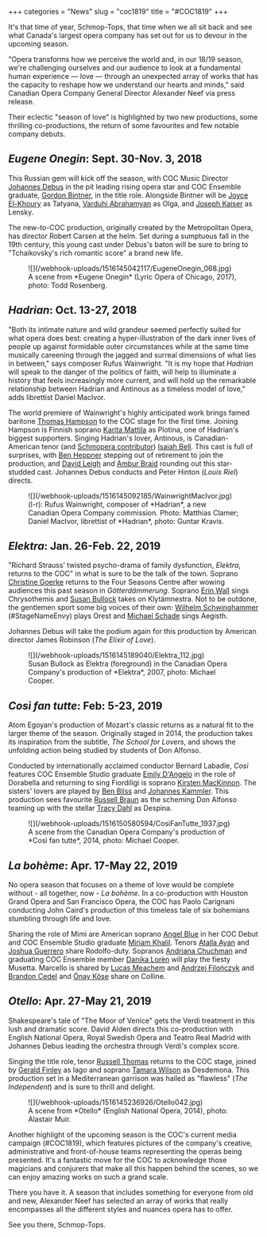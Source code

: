 +++
categories = "News"
slug = "coc1819"
title = "#COC1819"
+++

It's that time of year, Schmop-Tops, that time when we all sit back and see what Canada's largest opera company has set out for us to devour in the upcoming season. 

"Opera transforms how we perceive the world and, in our 18/19 season, we're challenging ourselves and our audience to look at a fundamental human experience — love — through an unexpected array of works that has the capacity to reshape how we understand our hearts and minds," said Canadian Opera Company General Director Alexander Neef via press release.

Their eclectic "season of love" is highlighted by two new productions, some thrilling co-productions, the return of some favourites and few notable company debuts. 

## *Eugene Onegin*: Sept. 30-Nov. 3, 2018

This Russian gem will kick off the season, with COC Music Director [Johannes Debus](/scene/people/johannes-debus/) in the pit leading rising opera star and COC Ensemble graduate, [Gordon Bintner](/scene/people/gordon-bintner/), in the title role. Alongside Bintner will be [Joyce El-Khoury](/scene/people/joyce-el-khoury/) as Tatyana, [Varduhi Abrahamyan](/scene/people/varduhi-abrahamyan/) as Olga, and [Joseph Kaiser](/scene/people/joseph-kaiser/) as Lensky.

The new-to-COC production, originally created by the Metropolitan Opera, has director Robert Carsen at the helm. Set during a sumptuous fall in the 19th century, this young cast under Debus's baton will be sure to bring to "Tchaikovsky's rich romantic score" a brand new life. 

<figure data-type="image">
![](/webhook-uploads/1516145042117/EugeneOnegin_068.jpg)
<figcaption>A scene from *Eugene Onegin* (Lyric Opera of Chicago, 2017), photo: Todd Rosenberg.</figcaption>
</figure>

## *Hadrian*: Oct. 13-27, 2018

"Both its intimate nature and wild grandeur seemed perfectly suited for what opera does best: creating a hyper-illustration of the dark inner lives of people up against formidable outer circumstances while at the same time musically careening through the jagged and surreal dimensions of what lies in between," says composer Rufus Wainwright. "It is my hope that *Hadrian* will speak to the danger of the politics of faith, will help to illuminate a history that feels increasingly more current, and will hold up the remarkable relationship between Hadrian and Antinous as a timeless model of love," adds librettist Daniel MacIvor.
 
The world premiere of Wainwright's highly anticipated work brings famed baritone [Thomas Hampson](/scene/people/thomas-hampson/) to the COC stage for the first time. Joining Hampson is Finnish soprano [Karita Mattila](/scene/people/karita-mattila/) as Plotina, one of Hadrian's biggest supporters. Singing Hadrian's lover, Antinous, is Canadian-American tenor (and [Schmopera contributor](/authors/isaiah-bell/)) [Isaiah Bell](/scene/people/isaiah-bell/). This cast is full of surprises, with [Ben Heppner](/scene/people/ben-heppner/) stepping out of retirement to join the production, and [David Leigh](/scene/people/david-leigh/) and [Ambur Braid](/scene/people/ambur-braid/) rounding out this star-studded cast. Johannes Debus conducts and Peter Hinton (*Louis Riel*) directs. 

<figure data-type="image">
![](/webhook-uploads/1516145092185/WainwrightMacIvor.jpg)
<figcaption>(l-r): Rufus Wainwright, composer of *Hadrian*, a new Canadian Opera Company commission. Photo: Matthias Clamer; Daniel MacIvor, librettist of *Hadrian*, photo: Guntar Kravis.
</figcaption>
</figure>

## *Elektra*: Jan. 26-Feb. 22, 2019

"Richard Strauss’ twisted psycho-drama of family dysfunction, *Elektra*, returns to the COC" in what is sure to be the talk of the town. Soprano [Christine Goerke](/talking-with-singers-christine-goerke/) returns to the Four Seasons Centre after wowing audiences this past season in *Götterdämmerung*. Soprano [Erin Wall](/scene/people/erin-wall/) sings Chrysothemis and [Susan Bullock](/scene/people/susan-bullock/) takes on Klytämnestra. Not to be outdone, the gentlemen sport some big voices of their own: [Wilhelm Schwinghammer](/scene/people/wilhelm-schwinghammer/) (#StageNameEnvy) plays Orest and [Michael Schade](/scene/people/michael-schade/) sings Aegisth. 

Johannes Debus will take the podium again for this production by American director James Robinson (*The Elixir of Love*). 

<figure data-type="image">
![](/webhook-uploads/1516145189040/Elektra_112.jpg)
<figcaption>Susan Bullock as Elektra (foreground) in the Canadian Opera Company's production of *Elektra*, 2007, photo: Michael Cooper.</figcaption>
</figure>

## *Così fan tutte*: Feb: 5-23, 2019

Atom Egoyan's production of Mozart's classic returns as a natural fit to the larger theme of the season. Originally staged in 2014, the production takes its inspiration from the subtitle, *The School for Lovers*, and shows the unfolding action being studied by students of Don Alfonso. 

Conducted by internationally acclaimed conductor Bernard Labadie, *Così* features COC Ensemble Studio graduate [Emily D'Angelo](/scene/people/emily-dangelo/) in the role of Dorabella and returning to sing Fiordiligi is soprano [Kirsten MacKinnon](/scene/people/kirsten-mackinnon/). The sisters' lovers are played by [Ben Bliss](/scene/people/ben-bliss/) and [Johannes Kammler](/scene/people/johannes-kammler/). This production sees favourite [Russell Braun](/scene/people/russell-braun/) as the scheming Don Alfonso teaming up with the stellar [Tracy Dahl](/scene/people/tracy-dahl/) as Despina. 

<figure data-type="image">
 ![](/webhook-uploads/1516150580594/CosiFanTutte_1937.jpg)
<figcaption>A scene from the Canadian Opera Company's production of *Così fan tutte*, 2014, photo: Michael Cooper.</figcaption>
</figure>

## *La bohème*: Apr. 17-May 22, 2019

No opera season that focuses on a theme of love would be complete without - all together, now - *La bohème*. In a co-production with Houston Grand Opera and San Francisco Opera, the COC has Paolo Carignani conducting John Caird's production of this timeless tale of six bohemians stumbling through life and love. 

Sharing the role of Mimì are American soprano [Angel Blue](/spotlight-on-angel-blue/) in her COC Debut and COC Ensemble Studio graduate [Miriam Khalil](/scene/people/miriam-khalil/). Tenors [Atalla Ayan](/scene/people/atalla-ayan/) and [Joshua Guerrero](/scene/people/joshua-guerrero/) share Rodolfo-duty. Sopranos [Andriana Chuchman](/scene/people/andriana-chuchman/) and graduating COC Ensemble member [Danika Lorèn](/spotlight-on-danika-loren/) will play the fiesty Musetta. Marcello is shared by [Lucas Meachem](/scene/people/lucas-meachem/) and [Andrzej Filończyk](/scene/people/andrzej-filonczki/) and [Brandon Cedel](/scene/people/brandon-cedel/) and [Önay Köse](/scene/people/onay-kose/) share on Colline. 

## *Otello*: Apr. 27-May 21, 2019

Shakespeare's tale of "The Moor of Venice" gets the Verdi treatment in this lush and dramatic score. David Alden directs this co-production with English National Opera, Royal Swedish Opera and Teatro Real Madrid with Johannes Debus leading the orchestra through Verdi's complex score. 

Singing the title role, tenor [Russell Thomas](/talking-with-singers-russell-thomas/) returns to the COC stage, joined by [Gerald Finley](/scene/people/gerald-finley/) as Iago and soprano [Tamara Wilson](/scene/people/tamara-wilson/) as Desdemona. This production set in a Mediterranean garrison was hailed as "flawless" (*The Independent*) and is sure to thrill and delight. 

<figure data-type="image">
![](/webhook-uploads/1516145236926/Otello042.jpg)
<figcaption>A scene from *Otello* (English National Opera, 2014), photo: Alastair Muir.</figcaption>
</figure>

Another highlight of the upcoming season is the COC's current media campaign (#COC1819), which features pictures of the company's creative, administrative and front-of-house teams representing the operas being presented. It's a fantastic move for the COC to acknowledge those magicians and conjurers that make all this happen behind the scenes, so we can enjoy amazing works on such a grand scale. 

There you have it. A season that includes something for everyone from old and new, Alexander Neef has selected an array of works that really encompasses all the different styles and nuances opera has to offer. 

See you there, Schmop-Tops.
